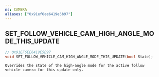 ```yaml
---
ns: CAMERA
aliases: ["0x91ef6ee6419e5b97"]
---
```

## SET_FOLLOW_VEHICLE_CAM_HIGH_ANGLE_MODE_THIS_UPDATE

```c
// 0x91EF6EE6419E5B97
void SET_FOLLOW_VEHICLE_CAM_HIGH_ANGLE_MODE_THIS_UPDATE(bool State);
```

```
Overrides the state of the high-angle mode for the active follow vehicle camera for this update only.
```
